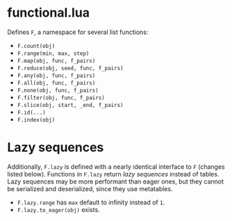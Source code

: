 # functional.lua

Defines `F`, a namespace for several list functions:
- `F.count(obj)`
- `F.range(min, max, step)`
- `F.map(obj, func, f_pairs)`
- `F.reduce(obj, seed, func, f_pairs)`
- `F.any(obj, func, f_pairs)`
- `F.all(obj, func, f_pairs)`
- `F.none(obj, func, f_pairs)`
- `F.filter(obj, func, f_pairs)`
- `F.slice(obj, start, _end, f_pairs)`
- `F.id(...)`
- `F.index(obj)`

# Lazy sequences

Additionally, `F.lazy` is defined with a nearly identical interface to `F` (changes listed below). Functions in `F.lazy` return *lazy sequences* instead of tables. Lazy sequences may be more performant than eager ones, but they cannot be serialized and deserialized, since they use metatables.

- `F.lazy.range` has `max` default to infinity instead of `1`.
- `F.lazy.to_eager(obj)` exists.